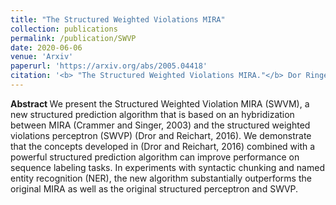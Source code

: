 ```yaml
---
title: "The Structured Weighted Violations MIRA"
collection: publications
permalink: /publication/SWVP
date: 2020-06-06
venue: 'Arxiv'
paperurl: 'https://arxiv.org/abs/2005.04418'
citation: '<b> "The Structured Weighted Violations MIRA."</b> Dor Ringel, Rotem Dror and Roi Reichart. <i> arXiv preprint arXiv:2005.04418 (2020). </i>'
---
```

<b> Abstract </b>
We present the Structured Weighted Violation MIRA (SWVM), a new structured prediction algorithm that is based on an hybridization between MIRA (Crammer and Singer, 2003) and the structured weighted violations perceptron (SWVP) (Dror and Reichart, 2016). We demonstrate that the concepts developed in (Dror and Reichart, 2016) combined with a powerful structured prediction algorithm can improve performance on sequence labeling tasks. In experiments with syntactic chunking and named entity recognition (NER), the new algorithm substantially outperforms the original MIRA as well as the original structured perceptron and SWVP.
